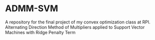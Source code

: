 # ADMM-SVM
A repository for the final project of my convex optimization class at RPI. Alternating Direction Method of Multipliers applied to Support Vector Machines with Ridge Penalty Term

